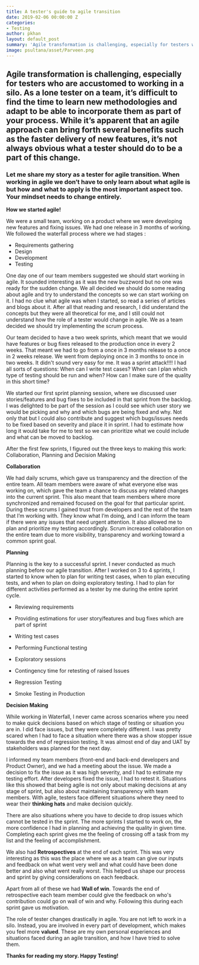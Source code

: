 ```yaml
---
title: A tester's guide to agile transition
date: 2019-02-06 00:00:00 Z
categories:
- Testing
author: pkhan
layout: default_post
summary: 'Agile transformation is challenging, especially for testers who are accustomed to working in a silo. This blog is my own story during transitioning from waterfall to agile. It is about what to expect as tester when you start working in Agile!!!  '
image: psultana/asset/Parveen.png
---
```


## Agile transformation is challenging, especially for testers who are accustomed to working in a silo. As a lone tester on a team, it’s difficult to find the time to learn new methodologies and adapt to be able to  incorporate them as part of your process. While it’s apparent that an agile approach can bring forth several benefits such as the faster delivery of new features, it’s not always obvious what a tester should do to be a part of this change.

### Let me share my story as a tester for agile transition. When working in agile we don’t have to only learn about what agile is but  how and what to apply is the most important aspect too. Your mindset needs to change entirely.

**How we started agile!**

We were a small team, working on a product where we were developing new features and fixing issues. We had one release in 3 months of working. We followed the waterfall process where we had stages :

- Requirements gathering
- Design
- Development
- Testing



One day one of our team members suggested we should start working in agile. It sounded interesting as it was the new buzzword but no one was ready for the sudden change.
We all decided we should do some reading about agile and try to understand the concepts so we can start working on it. I had no clue what agile was when I started, so read a series of articles and blogs about it. After all that reading and research, I did understand the concepts but they were all theoretical for me, and  I still could not understand how the role of a tester would change in agile. We as a team decided we should try implementing the scrum process.

Our team decided to have a two week sprints, which meant that we would have features or bug fixes released to the production once in every 2 weeks. That meant we had to go from  a once in 3 months release to a once in 2 weeks release. We went from deploying once in 3 months to once in two weeks. It didn't sound very easy for me. It was a sprint attack!!!! 
I had all sorts of questions: When can I write test cases? When can I plan which type of testing should be run and when? How can I make sure of the quality in this short time?

We started our first sprint planning session, where we discussed user stories/features and bug fixes to be included in that sprint from the backlog. I was delighted to be part of the session as I could see which user story we would be picking and why and which bugs are being fixed and why. Not only that but I could also contribute and suggest which bugs/issues needs to be fixed based on severity and place it in sprint.  I had to estimate how long it would take for me to test so we can prioritize what we could include and what can be moved to backlog.  

After the first few sprints, I figured out the three keys to making this work: Collaboration, Planning and Decision Making

**Collaboration**

We had daily scrums, which gave us transparency and the direction of the entire team. All team members were aware of what everyone else was working on, which gave the team a chance to discuss any related changes into the current sprint. This also meant that team members where more synchronized and remained focused on the goal for that particular sprint.
During these scrums I gained trust from developers and the rest of the team that I’m working with. They know what I’m doing, and I can inform the team if there were any issues that need urgent attention. It also allowed me to plan and prioritize my testing accordingly. Scrum increased collaboration on the entire team due to more visibility, transparency and working toward a common sprint goal.

**Planning**

Planning is the key to a successful sprint. I never conducted as much planning before our agile transition. After I worked on 3 to 4 sprints, I started to know when to plan for writing test cases, when to plan executing tests, and when to plan on doing exploratory testing.
I had to plan for different activities performed as a tester by me during the entire sprint cycle.



- Reviewing requirements

- Providing estimations for user story/features and bug fixes which are part of sprint

- Writing test cases

- Performing Functional testing

- Exploratory sessions

- Contingency time for retesting of raised Issues

- Regression Testing

- Smoke Testing in Production

**Decision Making**


While working in Waterfall, I never came across scenarios where you need to make quick decisions based on which stage of testing or situation you are in. I did face issues, but they were completely different.
I was pretty scared when I had to face a situation where there was a show stopper issue towards the end of regression testing. It was almost end of day and UAT by stakeholders was planned for the next day. 

I informed my team members (front-end and back-end developers and Product Owner), and we had a meeting about the issue. We made a decision to fix the issue as it was high severity, and I had to estimate my testing effort. After developers fixed the issue, I had to retest it. Situations like this showed that being agile is not only about making decisions at any stage of sprint, but also about maintaining transparency with team members. With agile, testers face different situations where they need to wear their **thinking hats** and make decision quickly.

There are also situations where you have to decide to drop issues which cannot be tested in the sprint. The more sprints I started to work on, the more confidence I had in planning and achieving the quality in given time. Completing each sprint gives me the feeling of crossing off a task from my list and the feeling of accomplishment.

We also had **Retrospectives** at the end of each sprint. This was very interesting as this was the place where we as a team can give our inputs and feedback on what went very well and what could have been done better and also what went really worst. This helped us shape our process and sprint by giving considerations on each feedback. 

Apart from all of these we had **Wall of win**. Towards the end of retrospective each team member could give the feedback on who's contribution could go on wall of win and why. Following this during each sprint  gave us motivation.

The role of tester changes drastically in agile. You are not left to work in a silo. Instead, you are involved in every part of development, which makes you feel more **valued**.
These are my own personal experiences and situations faced during an agile transition, and how I have tried to solve them.

**Thanks for reading my story. Happy Testing!**

